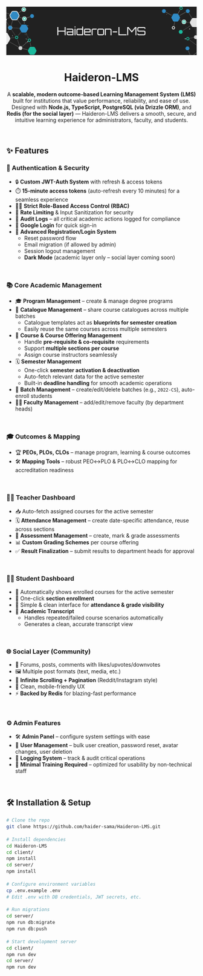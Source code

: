<p align="center">
  <img src="https://github.com/haider-sama/Haideron-LMS/blob/master/devlog/github_banner.png" alt="Banner" width="512" height="128">
</p>

<h1 align="center">Haideron-LMS</h1>

<p align="center">
  A <strong>scalable, modern outcome-based Learning Management System (LMS)</strong> built for institutions that value performance, reliability, and ease of use.<br>
  Designed with <strong>Node.js, TypeScript, PostgreSQL (via Drizzle ORM)</strong>, and <strong>Redis (for the social layer)</strong> — Haideron-LMS delivers a smooth, secure, and intuitive learning experience for administrators, faculty, and students.
</p>

<br>

## ✨ Features

### 🔑 Authentication & Security
- 🔒 **Custom JWT-Auth System** with refresh & access tokens  
- ⏱️ **15-minute access tokens** (auto-refresh every 10 minutes) for a seamless experience  
- 🧑‍⚖️ **Strict Role-Based Access Control (RBAC)**  
- 🚦 **Rate Limiting** & Input Sanitization for security  
- 📝 **Audit Logs** – all critical academic actions logged for compliance  
- 🔑 **Google Login** for quick sign-in  
- 🧩 **Advanced Registration/Login System**  
  - Reset password flow  
  - Email migration (if allowed by admin)  
  - Session logout management  
  - **Dark Mode** (academic layer only – social layer coming soon)

<br>

### 📚 Core Academic Management
- 🎓 **Program Management** – create & manage degree programs  
- 📑 **Catalogue Management** – share course catalogues across multiple batches  
  - Catalogue templates act as **blueprints for semester creation**  
  - Easily reuse the same courses across multiple semesters  
- 📖 **Course & Course Offering Management**  
  - Handle **pre-requisite & co-requisite** requirements  
  - Support **multiple sections per course**  
  - Assign course instructors seamlessly  
- 🗓️ **Semester Management**  
  - One-click **semester activation & deactivation**  
  - Auto-fetch relevant data for the active semester  
  - Built-in **deadline handling** for smooth academic operations  
- 👥 **Batch Management** – create/edit/delete batches (e.g., `2022-CS`), auto-enroll students  
- 👩‍🏫 **Faculty Management** – add/edit/remove faculty (by department heads)  

<br>

### 🎓 Outcomes & Mapping
- 🏆 **PEOs, PLOs, CLOs** – manage program, learning & course outcomes  
- 🛠️ **Mapping Tools** – robust PEO↔PLO & PLO↔CLO mapping for accreditation readiness  

<br>

### 👩‍🏫 Teacher Dashboard
- 📥 Auto-fetch assigned courses for the active semester  
- 🗓️ **Attendance Management** – create date-specific attendance, reuse across sections  
- 📝 **Assessment Management** – create, mark & grade assessments  
- 📊 **Custom Grading Schemes** per course offering  
- ✅ **Result Finalization** – submit results to department heads for approval  

<br>

### 👨‍🎓 Student Dashboard
- 📌 Automatically shows enrolled courses for the active semester  
- 🎯 One-click **section enrollment**  
- 👀 Simple & clean interface for **attendance & grade visibility**  
- 📄 **Academic Transcript**  
  - Handles repeated/failed course scenarios automatically  
  - Generates a clean, accurate transcript view  

<br>

### 🌐 Social Layer (Community)
- 💬 Forums, posts, comments with likes/upvotes/downvotes  
- 🖼️ Multiple post formats (text, media, etc.)  
- 🔄 **Infinite Scrolling + Pagination** (Reddit/Instagram style)  
- 📱 Clean, mobile-friendly UX  
- ⚡ **Backed by Redis** for blazing-fast performance  

<br>

### ⚙️ Admin Features
- 🛠️ **Admin Panel** – configure system settings with ease  
- 👤 **User Management** – bulk user creation, password reset, avatar changes, user deletion  
- 📜 **Logging System** – track & audit critical operations  
- 🧠 **Minimal Training Required** – optimized for usability by non-technical staff  

<br>

## 🛠️ Installation & Setup

```bash
# Clone the repo
git clone https://github.com/haider-sama/Haideron-LMS.git

# Install dependencies
cd Haideron-LMS
cd client/
npm install
cd server/
npm install

# Configure environment variables
cp .env.example .env
# Edit .env with DB credentials, JWT secrets, etc.

# Run migrations
cd server/
npm run db:migrate
npm run db:push

# Start development server
cd client/
npm run dev
cd server/
npm run dev
